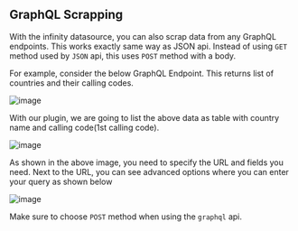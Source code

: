 ## GraphQL Scrapping

With the infinity datasource, you can also scrap data from any GraphQL endpoints. This works exactly same way as JSON api. Instead of using `GET` method used by `JSON` api, this uses `POST` method with a body.

For example, consider the below GraphQL Endpoint. This returns list of countries and their calling codes. 

![image](https://user-images.githubusercontent.com/153843/93589049-2e012080-f9a4-11ea-9c08-8a02b6a98df1.png)

With our plugin, we are going to list the above data as table with country name and calling code(1st calling code).

![image](https://user-images.githubusercontent.com/153843/93588983-17f36000-f9a4-11ea-9070-8d135394768c.png)

As shown in the above image, you need to specify the URL and fields you need. Next to the URL, you can see advanced options where you can enter your query as shown below

![image](https://user-images.githubusercontent.com/153843/93589000-1de94100-f9a4-11ea-8887-d5a4b39dcbe9.png)

Make sure to choose `POST` method when using the `graphql` api.
